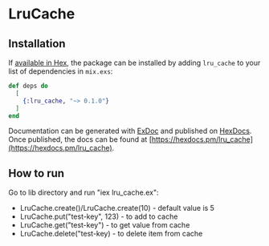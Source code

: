 # LruCache

## Installation

If [available in Hex](https://hex.pm/docs/publish), the package can be installed
by adding `lru_cache` to your list of dependencies in `mix.exs`:

```elixir
def deps do
  [
    {:lru_cache, "~> 0.1.0"}
  ]
end
```

Documentation can be generated with [ExDoc](https://github.com/elixir-lang/ex_doc)
and published on [HexDocs](https://hexdocs.pm). Once published, the docs can
be found at [https://hexdocs.pm/lru_cache](https://hexdocs.pm/lru_cache).

## How to run

Go to lib directory and run "iex lru_cache.ex":
  * LruCache.create()/LruCache.create(10) - default value is 5
  * LruCache.put("test-key", 123) - to add to cache
  * LruCache.get("test-key") - to get value from cache
  * LruCache.delete("test-key) - to delete item from cache